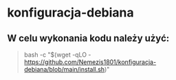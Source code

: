 # konfiguracja-debiana 


## W celu wykonania kodu należy użyć: 
> bash -c "$(wget -qLO - https://github.com/Nemezis1801/konfiguracja-debiana/blob/main/install.sh)"

